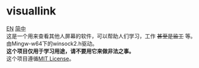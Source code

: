 # visuallink
[EN](https://github.com/orangeZSCB/visuallink?tab=readme-ov-file) [简中](https://github.com/orangeZSCB/visuallink/blob/master/READMEs/README_zh.md)    
这是一个用来查看其他人屏幕的软件，可以帮助人们学习，工作 ~~甚至是监工~~ 等。     
由Mingw-w64下的winsock2.h驱动。  
**这个项目仅用于学习用途，请不要用它来做非法之事。**    
这个项目遵循[MIT License](https://github.com/orangeZSCB/visuallink?tab=MIT-1-ov-file)。
